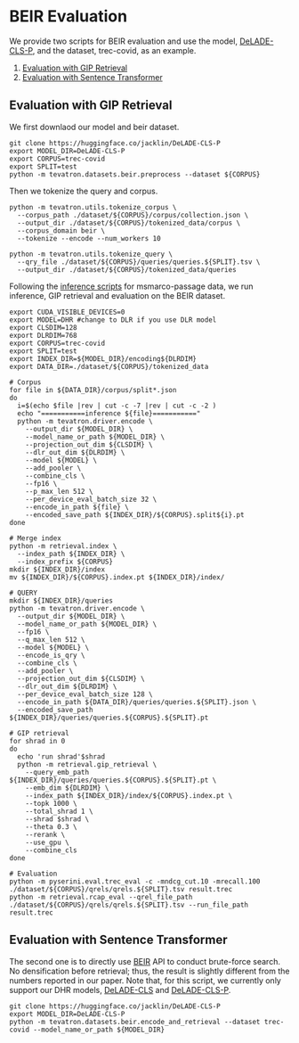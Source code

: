# BEIR Evaluation
We provide two scripts for BEIR evaluation and use the model, [DeLADE-CLS-P](https://huggingface.co/jacklin/DeLADE-CLS-P), and the dataset, trec-covid, as an example.
1. [Evaluation with GIP Retrieval](#evaluation_with_gip)
1. [Evaluation with Sentence Transformer](#evaluation_with_sentence_transformer)

## Evaluation with GIP Retrieval <a name="evaluation_with_gip"></a>
We first downlaod our model and beir dataset.
```
git clone https://huggingface.co/jacklin/DeLADE-CLS-P
export MODEL_DIR=DeLADE-CLS-P
export CORPUS=trec-covid
export SPLIT=test
python -m tevatron.datasets.beir.preprocess --dataset ${CORPUS}
```
Then we tokenize the query and corpus.
```
python -m tevatron.utils.tokenize_corpus \
  --corpus_path ./dataset/${CORPUS}/corpus/collection.json \
  --output_dir ./dataset/${CORPUS}/tokenized_data/corpus \
  --corpus_domain beir \
  --tokenize --encode --num_workers 10

python -m tevatron.utils.tokenize_query \
  --qry_file ./dataset/${CORPUS}/queries/queries.${SPLIT}.tsv \
  --output_dir ./dataset/${CORPUS}/tokenized_data/queries

```
Following the [inference scripts](https://github.com/castorini/DHR/blob/main/docs/msmarco-passage-train-eval.md#inference-msmarco-passage-for-retrieval) for msmarco-passage data, we run inference, GIP retrieval and evaluation on the BEIR dataset.
```
export CUDA_VISIBLE_DEVICES=0
export MODEL=DHR #change to DLR if you use DLR model
export CLSDIM=128
export DLRDIM=768
export CORPUS=trec-covid
export SPLIT=test
export INDEX_DIR=${MODEL_DIR}/encoding${DLRDIM}
export DATA_DIR=./dataset/${CORPUS}/tokenized_data

# Corpus
for file in ${DATA_DIR}/corpus/split*.json
do
  i=$(echo $file |rev | cut -c -7 |rev | cut -c -2 )
  echo "===========inference ${file}==========="
  python -m tevatron.driver.encode \
    --output_dir ${MODEL_DIR} \
    --model_name_or_path ${MODEL_DIR} \
    --projection_out_dim ${CLSDIM} \
    --dlr_out_dim ${DLRDIM} \
    --model ${MODEL} \
    --add_pooler \
    --combine_cls \
    --fp16 \
    --p_max_len 512 \
    --per_device_eval_batch_size 32 \
    --encode_in_path ${file} \
    --encoded_save_path ${INDEX_DIR}/${CORPUS}.split${i}.pt
done

# Merge index
python -m retrieval.index \
  --index_path ${INDEX_DIR} \
  --index_prefix ${CORPUS}
mkdir ${INDEX_DIR}/index
mv ${INDEX_DIR}/${CORPUS}.index.pt ${INDEX_DIR}/index/

# QUERY
mkdir ${INDEX_DIR}/queries
python -m tevatron.driver.encode \
  --output_dir ${MODEL_DIR} \
  --model_name_or_path ${MODEL_DIR} \
  --fp16 \
  --q_max_len 512 \
  --model ${MODEL} \
  --encode_is_qry \
  --combine_cls \
  --add_pooler \
  --projection_out_dim ${CLSDIM} \
  --dlr_out_dim ${DLRDIM} \
  --per_device_eval_batch_size 128 \
  --encode_in_path ${DATA_DIR}/queries/queries.${SPLIT}.json \
  --encoded_save_path ${INDEX_DIR}/queries/queries.${CORPUS}.${SPLIT}.pt

```
```
# GIP retrieval
for shrad in 0
do
  echo 'run shrad'$shrad
  python -m retrieval.gip_retrieval \
    --query_emb_path ${INDEX_DIR}/queries/queries.${CORPUS}.${SPLIT}.pt \
    --emb_dim ${DLRDIM} \
    --index_path ${INDEX_DIR}/index/${CORPUS}.index.pt \
    --topk 1000 \
    --total_shrad 1 \
    --shrad $shrad \
    --theta 0.3 \
    --rerank \
    --use_gpu \
    --combine_cls
done
```
```
# Evaluation
python -m pyserini.eval.trec_eval -c -mndcg_cut.10 -mrecall.100 ./dataset/${CORPUS}/qrels/qrels.${SPLIT}.tsv result.trec
python -m retrieval.rcap_eval --qrel_file_path ./dataset/${CORPUS}/qrels/qrels.${SPLIT}.tsv --run_file_path result.trec

```
## Evaluation with Sentence Transformer  <a name="evaluation_with_sentence_transformer"></a>
The second one is to directly use [BEIR](https://github.com/beir-cellar/beir) API to conduct brute-force search. No densification before retrieval; thus, the result is slightly different from the numbers reported in our paper. Note that, for this script, we currently only support our DHR models, [DeLADE-CLS](https://huggingface.co/jacklin/DeLADE-CLS) and [DeLADE-CLS-P](https://huggingface.co/jacklin/DeLADE-CLS-P). 
```
git clone https://huggingface.co/jacklin/DeLADE-CLS-P
export MODEL_DIR=DeLADE-CLS-P
python -m tevatron.datasets.beir.encode_and_retrieval --dataset trec-covid --model_name_or_path ${MODEL_DIR}
```



